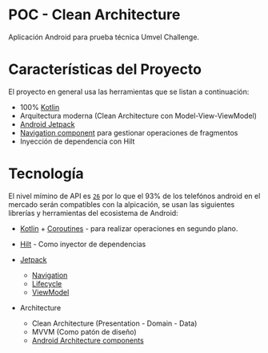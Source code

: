 # POC - Clean Architecture
Aplicación Android para prueba técnica Umvel Challenge.

# Características del Proyecto

El proyecto en general usa las herramientas que se listan a continuación:

* 100% [Kotlin](https://kotlinlang.org/)
* Arquitectura moderna (Clean Architecture con Model-View-ViewModel)
* [Android Jetpack](https://developer.android.com/jetpack)
* [Navigation component](https://developer.android.com/guide/navigation/navigation-getting-started) para gestionar operaciones de fragmentos
* Inyección de dependencia con Hilt

# Tecnología

El nivel mímino de API es [`26`](https://android-arsenal.com/api?level=26#l26) por lo que el 93% de los telefónos android en el mercado serán compatibles con la alpicación, se usan las siguientes librerías y herramientas del ecosistema de Android:

* [Kotlin](https://kotlinlang.org/) + [Coroutines](https://kotlinlang.org/docs/reference/coroutines-overview.html) - para realizar operaciones en segundo plano.
* [Hilt](https://developer.android.com/training/dependency-injection/hilt-android) - Como inyector de dependencias
* [Jetpack](https://developer.android.com/jetpack)
    * [Navigation](https://developer.android.com/topic/libraries/architecture/navigation/)
    * [Lifecycle](https://developer.android.com/topic/libraries/architecture/lifecycle)
    * [ViewModel](https://developer.android.com/topic/libraries/architecture/viewmodel)

* Architecture
    * Clean Architecture (Presentation - Domain - Data)
    * MVVM (Como patón de diseño)
    * [Android Architecture components](https://developer.android.com/topic/libraries/architecture)
